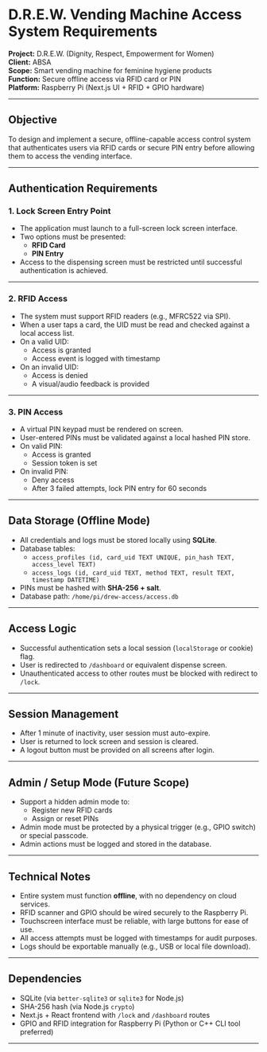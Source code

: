 # D.R.E.W. Vending Machine Access System Requirements

**Project:** D.R.E.W. (Dignity, Respect, Empowerment for Women)  
**Client:** ABSA  
**Scope:** Smart vending machine for feminine hygiene products  
**Function:** Secure offline access via RFID card or PIN  
**Platform:** Raspberry Pi (Next.js UI + RFID + GPIO hardware)

---

## Objective

To design and implement a secure, offline-capable access control system that authenticates users via RFID cards or secure PIN entry before allowing them to access the vending interface.

---

## Authentication Requirements

### 1. Lock Screen Entry Point

- The application must launch to a full-screen lock screen interface.
- Two options must be presented:
  - **RFID Card**
  - **PIN Entry**
- Access to the dispensing screen must be restricted until successful authentication is achieved.

---

### 2. RFID Access

- The system must support RFID readers (e.g., MFRC522 via SPI).
- When a user taps a card, the UID must be read and checked against a local access list.
- On a valid UID:
  - Access is granted
  - Access event is logged with timestamp
- On an invalid UID:
  - Access is denied
  - A visual/audio feedback is provided

---

### 3. PIN Access

- A virtual PIN keypad must be rendered on screen.
- User-entered PINs must be validated against a local hashed PIN store.
- On valid PIN:
  - Access is granted
  - Session token is set
- On invalid PIN:
  - Deny access
  - After 3 failed attempts, lock PIN entry for 60 seconds

---

## Data Storage (Offline Mode)

- All credentials and logs must be stored locally using **SQLite**.
- Database tables:
  - `access_profiles (id, card_uid TEXT UNIQUE, pin_hash TEXT, access_level TEXT)`
  - `access_logs (id, card_uid TEXT, method TEXT, result TEXT, timestamp DATETIME)`
- PINs must be hashed with **SHA-256 + salt**.
- Database path: `/home/pi/drew-access/access.db`

---

## Access Logic

- Successful authentication sets a local session (`localStorage` or cookie) flag.
- User is redirected to `/dashboard` or equivalent dispense screen.
- Unauthenticated access to other routes must be blocked with redirect to `/lock`.

---

## Session Management

- After 1 minute of inactivity, user session must auto-expire.
- User is returned to lock screen and session is cleared.
- A logout button must be provided on all screens after login.

---

## Admin / Setup Mode (Future Scope)

- Support a hidden admin mode to:
  - Register new RFID cards
  - Assign or reset PINs
- Admin mode must be protected by a physical trigger (e.g., GPIO switch) or special passcode.
- Admin actions must be logged and stored in the database.

---

## Technical Notes

- Entire system must function **offline**, with no dependency on cloud services.
- RFID scanner and GPIO should be wired securely to the Raspberry Pi.
- Touchscreen interface must be reliable, with large buttons for ease of use.
- All access attempts must be logged with timestamps for audit purposes.
- Logs should be exportable manually (e.g., USB or local file download).

---

## Dependencies

- SQLite (via `better-sqlite3` or `sqlite3` for Node.js)
- SHA-256 hash (via Node.js `crypto`)
- Next.js + React frontend with `/lock` and `/dashboard` routes
- GPIO and RFID integration for Raspberry Pi (Python or C++ CLI tool preferred)

---
